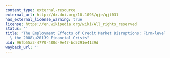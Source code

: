 ```yaml
---
content_type: external-resource
external_url: http://dx.doi.org/10.1093/qje/qjt031
has_external_license_warning: true
license: https://en.wikipedia.org/wiki/All_rights_reserved
status: ''
title: "The Employment Effects of Credit Market Disruptions: Firm-level Evidence from\
  \ the 2008\u20139 Financial Crisis"
uid: 96fb55a3-4770-480d-9e47-bc5291e4139d
wayback_url: ''
---
```


